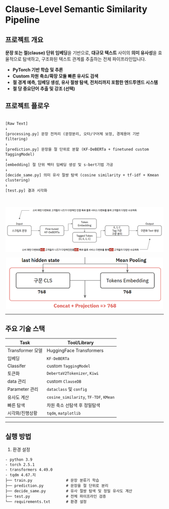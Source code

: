 # Clause-Level Semantic Similarity Pipeline

## 프로젝트 개요
**문장 또는 절(clause) 단위 임베딩**을 기반으로, **대규모 텍스트** 사이의 **의미 유사성**을 효율적으로 탐색하고, 구조화된 텍스트 관계를 추출하는 전체 파이프라인입니다.  

- **PyTorch 기반 학습 및 추론**
- **Custom 차원 축소/확장 모듈 빠른 유사도 검색**
- **절 경계 예측, 임베딩 생성, 유사 절쌍 탐색, 전처리까지 포함한 엔드투엔드 시스템**
- **절 당 중요단어 추출 및 강조 (선택)**


## 프로젝트 플로우
```

[Raw Text]
↓
[processing.py] 문장 전처리 (문장분리, 오타/구어체 보정, 경제용어 기반 filtering)
↓
[prediction.py] 문장을 절 단위로 분할 (KF-DeBERTa + finetuned custom TaggingModel)
↓
[embedding] 절 단위 벡터 임베딩 생성 및 s-bert기법 가공
↓
[decide_same.py] 의미 유사 절쌍 탐색 (cosine similarity + tf-idf + Kmean clustering)
↓
[test.py] 결과 시각화
```
<br>

<p align="center">

![alt text](images/image-2.png)
</p>
<p align="center">
<img src="images/image-3.png" width="500"/> 
</p>

---
## 주요 기술 스택

| Task               | Tool/Library                |
|--------------------|-----------------------------|
| Transformer 모델   | HuggingFace Transformers    |
| 임베딩            |   `KF-DeBERTa`           |
| Classifer         | custom `TaggingModel`   |
| 토큰화            | `DebertaV2Tokenizer`, `Kiwi`  |
| data 관리        | custom `ClauseDB`     |
| Parameter 관리    | `dataclass` 및 `config` |
| 유사도 계산       | `cosine_similarity`, `TF-TDF`, `KMean`  |
| 빠른 탐색         | 차원 축소 선탐색 후 정밀탐색  |
| 시각화/진행상황    | `tqdm`, `matplotlib`         |

---

## 실행 방법
1. 환경 설정
```
- python 3.9
- torch 2.5.1
- transformers 4.49.0
- tqdm 4.67.지
├── train.py               # 문장 분류기 학습
├── prediction.py          # 문장을 절 단위로 분리
├── decide_same.py         # 유사 절쌍 탐색 및 정밀 유사도 계산
├── test.py                # 전체 파이프라인 검증
└── requirements.txt       # 환경 설정
```
